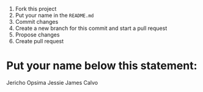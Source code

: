 1. Fork this project 
2. Put your name in the `README.md`
3. Commit changes
4. Create a new branch for this commit and start a pull request
5. Propose changes
6. Create pull request


# Put your name below this statement:

Jericho Opsima
Jessie James Calvo
